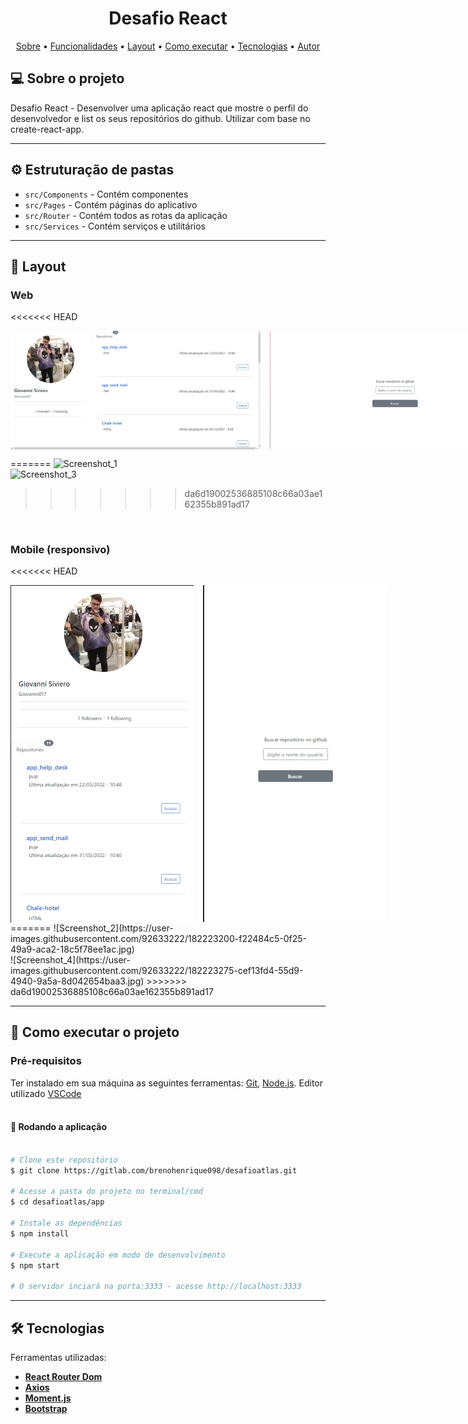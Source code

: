 <h1 align="center">
    Desafio React
</h1>

<p align="center">
 <a href="#-sobre-o-projeto">Sobre</a> •
 <a href="#-funcionalidades">Funcionalidades</a> •
 <a href="#-layout">Layout</a> • 
 <a href="#-como-executar-o-projeto">Como executar</a> • 
 <a href="#-tecnologias">Tecnologias</a> • 
 <a href="#-autor">Autor</a>
</p>


## 💻 Sobre o projeto

Desafio React - Desenvolver uma aplicação react que mostre o perfil do desenvolvedor e list os seus repositórios do github. Utilizar com base no create-react-app.

---

## ⚙️ Estruturação de pastas

- `src/Components` - Contém componentes
- `src/Pages` - Contém páginas do aplicativo
- `src/Router` - Contém todos as rotas da aplicação
- `src/Services` - Contém serviços e utilitários

---

## 🎨 Layout
### Web
<<<<<<< HEAD
<div align="center" style="display: flex; align-items: flex-start; justify-content: start;">
  <img alt="StartScreen" src="./assets/Screenshot_1.jpg" width="400px" style="margin-right: 15px">
  <img alt="StartProfile" src="./assets/Screenshot_3.jpg" width="400px">
</div>

=======
![Screenshot_1](https://user-images.githubusercontent.com/92633222/182223083-f452a677-9c5d-419e-8842-5bdfa812b3a4.jpg)
<br/>
![Screenshot_3](https://user-images.githubusercontent.com/92633222/182223131-a90b3be2-902e-442a-a608-3959d4ffbc19.jpg)
>>>>>>> da6d19002536885108c66a03ae162355b891ad17

<br/>

### Mobile (responsivo)
<<<<<<< HEAD
<div align="center" style="display: flex; align-items: flex-start; justify-content: start;">
  <img alt="StartScreen" src="./assets/Screenshot_2.jpg" width="400px" style="margin-right: 15px">
  <img alt="StartProfile" src="./assets/Screenshot_4.jpg" width="400px">
</div>
=======
![Screenshot_2](https://user-images.githubusercontent.com/92633222/182223200-f22484c5-0f25-49a9-aca2-18c5f78ee1ac.jpg)
<br/>
![Screenshot_4](https://user-images.githubusercontent.com/92633222/182223275-cef13fd4-55d9-4940-9a5a-8d042654baa3.jpg)
>>>>>>> da6d19002536885108c66a03ae162355b891ad17


---

## 🚀 Como executar o projeto
### Pré-requisitos

Ter instalado em sua máquina as seguintes ferramentas:
[Git](https://git-scm.com), [Node.js](https://nodejs.org/en/). 
Editor utilizado [VSCode](https://code.visualstudio.com/)
<br/><br/>

#### 🧭 Rodando a aplicação

```bash

# Clone este repositório
$ git clone https://gitlab.com/brenohenrique098/desafioatlas.git

# Acesse a pasta do projeto no terminal/cmd
$ cd desafioatlas/app

# Instale as dependências
$ npm install

# Execute a aplicação em modo de desenvolvimento
$ npm start

# O servidor inciará na porta:3333 - acesse http://localhost:3333 

```

---

## 🛠 Tecnologias

Ferramentas utilizadas: 

-   **[React Router Dom](https://github.com/ReactTraining/react-router/tree/master/packages/react-router-dom)**
-   **[Axios](https://github.com/axios/axios)**
-   **[Moment.js](https://momentjs.com/)**
-   **[Bootstrap](https://getbootstrap.com/)**
